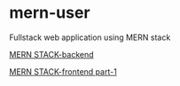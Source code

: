# mern-user

Fullstack web application using MERN stack

[MERN STACK-backend](https://youtu.be/l8jUpvMKues)

[MERN STACK-frontend part-1](https://youtu.be/P6njj3cIniA)
